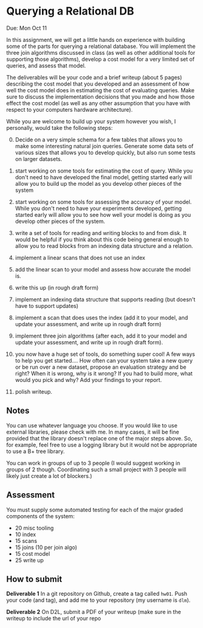 # Querying a Relational DB

Due: Mon Oct 11

In this assignment, we will get a little hands on experience with building some
of the parts for querying a relational database.  You will implement the three
join algorithms discussed in class (as well as other additional tools for
supporting those algorithms), develop a cost model for a very limited
set of queries, and assess that model.

The deliverables will be your code and a brief writeup (about 5 pages)
describing the cost model that you developed and an assessment of how well the
cost model does in estimating the cost of evaluating queries.  Make sure to
discuss the implementation decisions that you made and how those effect the cost
model (as well as any other assumption that you have with respect to your
computers hardware architecture).

While you are welcome to build up your system however you wish, I personally,
would take the following steps:

0. Decide on a very simple schema for a few tables that allows you to make some
   interesting natural join queries.  Generate some data sets of various sizes
   that allows you to develop quickly, but also run some tests on larger
   datasets.

0. start working on some tools for estimating the cost of query.  While you
   don't need to have developed the final model, getting started early will
   allow you to build up the model as you develop other pieces of the system

0. start working on some tools for assessing the accuracy of your model.  While
   you don't need to have your experiments developed, getting started early will
   allow you to see how well your model is doing as you develop other pieces of
   the system.

0. write a set of tools for reading and writing blocks to and from disk.  It
   would be helpful if you think about this code being general enough to allow
   you to read blocks from an indexing data structure and a relation.

0. implement a linear scans that does not use an index

0. add the linear scan to your model and assess how accurate the model is.

0. write this up (in rough draft form)

0. implement an indexing data structure that supports reading (but doesn't have
   to support updates)

0. implement a scan that does uses the index (add it to your model, and
   update your assessment, and write up in rough draft form)

0. implement three join algorithms (after each, add it to your model and update
   your assessment, and write up in rough draft form).

0. you now have a huge set of tools, do something super cool!  A few ways to
   help you get started.... How often can your system take a new query or be run
   over a new dataset, propose an evaluation strategy and be right?  When it is
   wrong, why is it wrong?  If you had to build more, what would you pick and
   why?  Add your findings to your report.

0. polish writeup.

## Notes

You can use whatever language you choose.  If you would like to use external
libraries, please check with me.  In many cases, it will be fine provided that
the library doesn't replace one of the major steps above.  So, for example, feel
free to use a logging library but it would not be appropriate to use a B+ tree
library.

You can work in groups of up to 3 people (I would suggest working in groups of 2
though. Coordinating such a small project with 3 people will likely just create
a lot of blockers.)

## Assessment

You must supply some automated testing for each of the major graded components
of the system:

* 20 misc tooling
* 10 index
* 15 scans
* 15 joins (10 per join algo)
* 15 cost model
* 25 write up

## How to submit

**Deliverable 1** In a git repository on Github, create a tag called `hw01`.
Push your code (and tag), and add me to your repository (my username is `dlm`).

**Deliverable 2** On D2L, submit a PDF of your writeup (make sure in the writeup
to include the url of your repo


